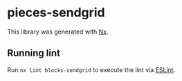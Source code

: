 # pieces-sendgrid

This library was generated with [Nx](https://nx.dev).

## Running lint

Run `nx lint blocks-sendgrid` to execute the lint via [ESLint](https://eslint.org/).
